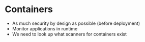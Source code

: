 # Containers

* As much security by design as possible (before deployment)
* Monitor applications in runtime
* We need to look up what scanners for containers exist


